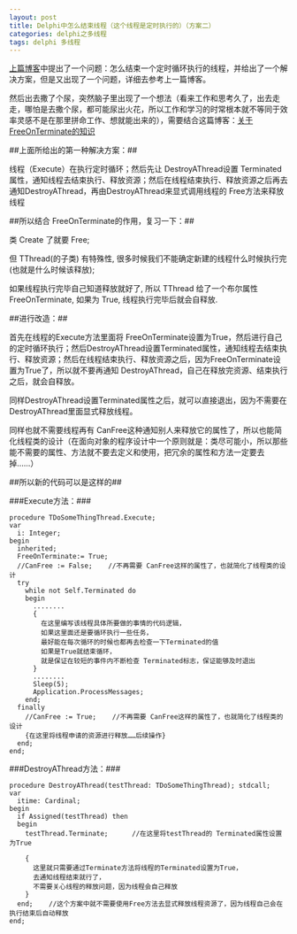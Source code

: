 ```yaml
---
layout: post
title: Delphi中怎么结束线程（这个线程是定时执行的）（方案二）
categories: delphi之多线程
tags: delphi 多线程
---
```


[上篇博客](http://xumenger.github.io/delphi-tthread-terminate-ontime-1/)中提出了一个问题：怎么结束一个定时循环执行的线程，并给出了一个解决方案，但是又出现了一个问题，详细去参考上一篇博客。

然后出去撒了个尿，突然脑子里出现了一个想法（看来工作和思考久了，出去走走，哪怕是去撒个尿，都可能尿出火花，所以工作和学习的时常根本就不等同于效率灵感不是在那里拼命工作、想就能出来的），需要结合这篇博客：[关于FreeOnTerminate的知识](http://xumenger.github.io/delphi-thread-freeonterminate/)

##上面所给出的第一种解决方案：##

线程（Execute）在执行定时循环；然后先让 DestroyAThread设置 Terminated属性，通知线程去结束执行、释放资源；然后在线程结束执行、释放资源之后再去通知DestroyAThread，再由DestroyAThread来显式调用线程的 Free方法来释放线程

 
##所以结合 FreeOnTerminate的作用，复习一下：##

类 Create 了就要 Free; 

但 TThread(的子类) 有特殊性, 很多时候我们不能确定新建的线程什么时候执行完(也就是什么时候该释放); 　　

如果线程执行完毕自己知道释放就好了, 所以 TThread 给了一个布尔属性 FreeOnTerminate, 如果为 True, 线程执行完毕后就会自释放.

 
##进行改造：##

首先在线程的Execute方法里面将 FreeOnTerminate设置为True，然后进行自己的定时循环执行；然后DestroyAThread设置Terminated属性，通知线程去结束执行、释放资源；然后在线程结束执行、释放资源之后，因为FreeOnTerminate设置为True了，所以就不要再通知 DestroyAThread，自己在释放完资源、结束执行之后，就会自释放。

同样DestroyAThread设置Terminated属性之后，就可以直接退出，因为不需要在DestroyAThread里面显式释放线程。

同样也就不需要线程再有 CanFree这种通知别人来释放它的属性了，所以也能简化线程类的设计（在面向对象的程序设计中一个原则就是：类尽可能小，所以那些能不需要的属性、方法就不要去定义和使用，把冗余的属性和方法一定要去掉……）

 
##所以新的代码可以是这样的##

###Execute方法：###

    procedure TDoSomeThingThread.Execute;
    var
      i: Integer;
    begin
      inherited;
      FreeOnTerminate:= True;
      //CanFree := False;    //不再需要 CanFree这样的属性了，也就简化了线程类的设计
      try
        while not Self.Terminated do
        begin
          ........
          {
            在这里编写该线程具体所要做的事情的代码逻辑，
            如果这里面还是要循环执行一些任务，
            最好能在每次循环的时候也都再去检查一下Terminated的值
            如果是True就结束循环，
            就是保证在较短的事件内不断检查 Terminated标志，保证能够及时退出
          }
          ........
          Sleep(5);
          Application.ProcessMessages;
        end;
      finally
        //CanFree := True;    //不再需要 CanFree这样的属性了，也就简化了线程类的设计
        {在这里将线程申请的资源进行释放……后续操作}
      end;
    end;

###DestroyAThread方法：###

    procedure DestroyAThread(testThread: TDoSomeThingThread); stdcall;
    var
      itime: Cardinal;
    begin
      if Assigned(testThread) then
      begin
        testThread.Terminate;      //在这里将testThread的 Terminated属性设置为True
        
        {
          这里就只需要通过Terminate方法将线程的Terminated设置为True，
          去通知线程结束就行了，
          不需要关心线程的释放问题，因为线程会自己释放
        }
      end;    //这个方案中就不需要使用Free方法去显式释放线程资源了，因为线程自己会在执行结束后自动释放
    end;

　　